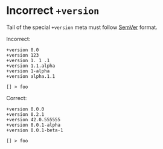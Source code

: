 # Incorrect `+version`

Tail of the special `+version` meta must follow [SemVer] format.

Incorrect:

```eo
+version 0.0
+version 123
+version 1. 1 .1
+version 1.1.alpha
+version 1-alpha
+version alpha.1.1

[] > foo
```

Correct:

```eo
+version 0.0.0
+version 0.2.1
+version 42.0.555555
+version 0.0.1-alpha
+version 0.0.1-beta-1

[] > foo
```

[SemVer]: https://semver.org/
